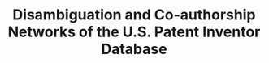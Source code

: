 ---
authors: Ronald Lai, Alexander D'Amour, Amy Yu, Ye Sun, Lee Fleming
citation: 'Ronald Lai; Alexander D''Amour; Amy Yu; Ye Sun; Lee Fleming, 2011, "Disambiguation
  and Co-authorship Networks of the U.S. Patent Inventor Database (1975 - 2010)",
  https://doi.org/10.7910/DVN/5F1RRI, Harvard Dataverse, V5, UNF:5:RqsI3LsQEYLHkkg5jG/jRg==
  [fileUNF] '
code: https://github.com/funginstitute/downloads
contributors: Ronald Lai, Alexander D'Amour, Amy Yu, Ye Sun, Lee Fleming
cost: None
description: 'Name disambiguation of US inventors, 1975-2010. Using a Bayesian supervised
  learning approach, we identify individual inventors from the U.S. utility patent
  database, from 1975 to the present. An interface to calculate and illustrate patent
  co-authorship networks and social network measures is also provided. The network
  representation does not require bounding the social network beforehand. We provide
  descriptive statistics of individual and collaborative variables and illustrate
  examples of networks for an individual, an organization, a technology, and a region.
  The paper provides an overview of the technical algorithms and pointers to the data,
  code, and documentation, with the hope of further open development by the research
  community. '
doi: https://doi.org/10.7910/DVN/5F1RRI
last_edit: Thu, 27 Jul 2023 09:19:39 GMT
location: https://dataverse.harvard.edu/dataset.xhtml?persistentId=doi:10.7910/DVN/5F1RRI
maintained_by: Contact maintainer through Dataverse
open_access: 'TRUE'
record_creation_timestamp: 5/14/2022 14:41:04
related_publications: https://doi.org/10.1016/j.respol.2014.01.012
shortname: co_authorship_disambiguation
tags:
- coauthor network
- disambiguation
- United States
terms_of_use: CC0 - "Public Domain Dedication"
timeframe: 1970-2010
title: Disambiguation and Co-authorship Networks of the U.S. Patent Inventor Database
uuid: a238826e-8135-4b6d-8b59-615fc9769f03
versioning: 'FALSE'
---